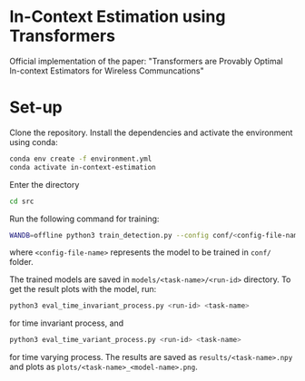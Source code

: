 # In-Context Estimation using Transformers
Official implementation of the paper: "Transformers are Provably Optimal In-context Estimators for Wireless Communcations"

# Set-up
Clone the repository. Install the dependencies and activate the environment using conda:

```bash 
conda env create -f environment.yml
conda activate in-context-estimation
```

Enter the directory
```bash 
cd src
```

Run the following command for training:
```bash
WANDB=offline python3 train_detection.py --config conf/<config-file-name>
```

where `<config-file-name>` represents the model to be trained in `conf/` folder.

The trained models are saved in `models/<task-name>/<run-id>` directory. To get the result plots with the model, run:
```bash
python3 eval_time_invariant_process.py <run-id> <task-name>
```
for time invariant process, and
```bash
python3 eval_time_variant_process.py <run-id> <task-name>
```
for time varying process. The results are saved as `results/<task-name>.npy` and plots as `plots/<task-name>_<model-name>.png`.




